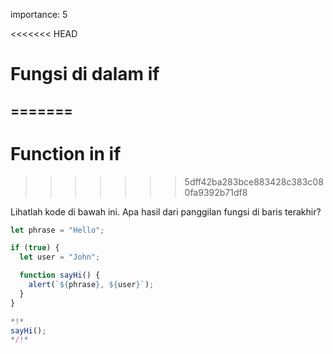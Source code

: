 importance: 5

<<<<<<< HEAD
# Fungsi di dalam if
=======
---
# Function in if
>>>>>>> 5dff42ba283bce883428c383c080fa9392b71df8

Lihatlah kode di bawah ini. Apa hasil dari panggilan fungsi di baris terakhir?

```js run
let phrase = "Hello";

if (true) {
  let user = "John";

  function sayHi() {
    alert(`${phrase}, ${user}`);
  }
}

*!*
sayHi();
*/!*
```
